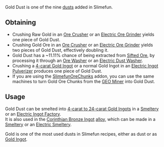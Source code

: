 Gold Dust is one of the nine [dusts](https://github.com/Slimefun/Slimefun4/wiki/Dusts) added in Slimefun.

## Obtaining

- Crushing Raw Gold in an [Ore Crusher](https://github.com/Slimefun/Slimefun4/wiki/Ore-Crusher) or an [Electric Ore Grinder](https://github.com/Slimefun/Slimefun4/wiki/Electric-Ore-Grinder) yields one piece of Gold Dust.<br>
- Crushing Gold Ore in an [Ore Crusher](https://github.com/Slimefun/Slimefun4/wiki/Ore-Crusher) or an [Electric Ore Grinder](https://github.com/Slimefun/Slimefun4/wiki/Electric-Ore-Grinder) yields two pieces of Gold Dust, effectively doubling it.<br>
- Gold Dust has a ~11.11% chance of being extracted from [Sifted Ore](https://github.com/Slimefun/Slimefun4/wiki/Sifted-Ore), by processing it through an [Ore Washer](https://github.com/Slimefun/Slimefun4/wiki/Ore-Washer) or an [Electric Dust Washer](https://github.com/Slimefun/Slimefun4/wiki/Electric-Dust-Washer).
- Crushing a [4-carat Gold Ingot](https://github.com/Slimefun/Slimefun4/wiki/Gold-Ingot#Gold-Ingot-4-Carat)  or a normal Gold Ingot in an [Electric Ingot Pulverizer](https://github.com/Slimefun/Slimefun4/wiki/Electric-Ingot-Pulverizer) produces one piece of Gold Dust.
- If you are using the [SlimefunOreChunks](https://github.com/Slimefun/Slimefun4/wiki/Addons#official-addons) addon, you can use the same machines to turn Gold Ore Chunks from the [GEO Miner](https://github.com/Slimefun/Slimefun4/wiki/GEO-Miner) into Gold Dust.

## Usage
Gold Dust can be smelted into [4-carat to 24-carat Gold Ingots](https://github.com/Slimefun/Slimefun4/wiki/Gold-Ingot) in a [Smeltery](https://github.com/Slimefun/Slimefun4/wiki/Smeltery) or an [Electric Ingot Factory](https://github.com/Slimefun/Slimefun4/wiki/Electric-Ingot-Factory).<br>
It is also used in the [Corinthian Bronze Ingot](https://github.com/Slimefun/Slimefun4/wiki/Corinthian-Bronze-Ingot) [alloy](https://github.com/Slimefun/Slimefun4/wiki/Ingots#Alloys), which can be made in a [Smeltery](https://github.com/Slimefun/Slimefun4/wiki/Smeltery) or an [Electric Smeltery](https://github.com/Slimefun/Slimefun4/wiki/Electric-Smeltery).

Gold is one of the most used dusts in Slimefun recipes, either as dust or as [Gold Ingot](https://github.com/Slimefun/Slimefun4/wiki/Gold-Ingot).
